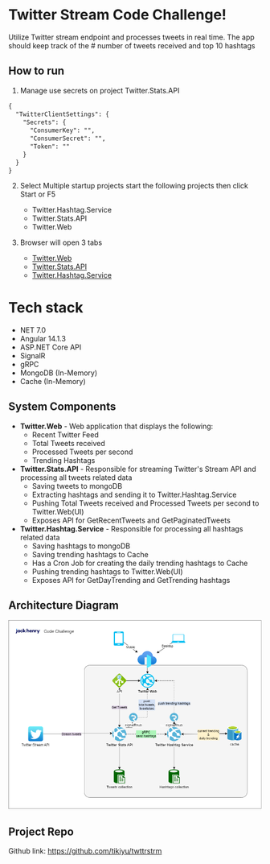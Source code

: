 # Twitter Stream Code Challenge!

Utilize Twitter stream endpoint and processes tweets in real time. 
The app should keep track of the # number of tweets received and top 10 hashtags

## How to run
 1. Manage use secrets on project Twitter.Stats.API
```
{
  "TwitterClientSettings": {
    "Secrets": {
      "ConsumerKey": "",
      "ConsumerSecret": "",
      "Token": ""
    }
  }
}
```
 2. Select Multiple startup projects start the following projects then click Start or F5
	  - Twitter.Hashtag.Service
	  - Twitter.Stats.API
	  - Twitter.Web
  
 4. Browser will open 3 tabs

	 - [Twitter.Web](https://localhost:44439/) 
	 - [Twitter.Stats.API](https://localhost:7286/swagger/index.html)
	 - [Twitter.Hashtag.Service](https://localhost:7028/swagger/index.html)


# Tech stack

 - NET 7.0
 - Angular 14.1.3
 - ASP.NET Core API
 - SignalR
 - gRPC
 - MongoDB (In-Memory)
 - Cache (In-Memory)


## System Components

 - **Twitter.Web** - Web application that displays the following:
	 - Recent Twitter Feed
	 - Total Tweets received
	 - Processed Tweets per second
	 - Trending Hashtags
 - **Twitter.Stats.API** - Responsible for streaming Twitter's Stream API and processing all tweets related data
	 - Saving tweets to mongoDB
	 - Extracting hashtags and sending it to Twitter.Hashtag.Service
	 - Pushing   Total Tweets received and Processed Tweets per second to Twitter.Web(UI)
	 - Exposes API for GetRecentTweets and GetPaginatedTweets
 - **Twitter.Hashtag.Service** - Responsible for processing all hashtags related data
	 - Saving hashtags to mongoDB
	 - Saving trending hashtags to Cache
	 - Has a Cron Job for creating the daily trending hashtags to Cache
	 - Pushing trending hashtags  to Twitter.Web(UI)
	 -  Exposes API for GetDayTrending and GetTrending hashtags

## Architecture Diagram

![enter image description here](twitterstream.png)

## Project Repo

Github link: https://github.com/tikiyu/twttrstrm